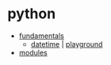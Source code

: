 # python
- [fundamentals](fundamentals/README.md)
  - [datetime](datetime.md) | [playground](datetime.ipynb)
- [modules](modules/README.md)
